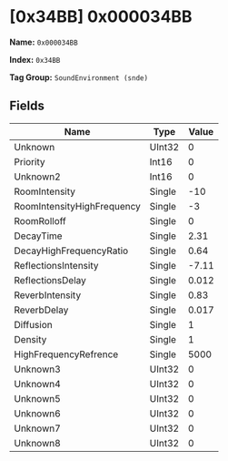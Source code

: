 # [0x34BB] 0x000034BB

**Name:** ```0x000034BB```

**Index:** ```0x34BB```

**Tag Group:** ```SoundEnvironment (snde)```

## Fields

Name	| Type	| Value
---	|---	|---	|
Unknown	|UInt32	|0
Priority	|Int16	|0
Unknown2	|Int16	|0
RoomIntensity	|Single	|-10
RoomIntensityHighFrequency	|Single	|-3
RoomRolloff	|Single	|0
DecayTime	|Single	|2.31
DecayHighFrequencyRatio	|Single	|0.64
ReflectionsIntensity	|Single	|-7.11
ReflectionsDelay	|Single	|0.012
ReverbIntensity	|Single	|0.83
ReverbDelay	|Single	|0.017
Diffusion	|Single	|1
Density	|Single	|1
HighFrequencyRefrence	|Single	|5000
Unknown3	|UInt32	|0
Unknown4	|UInt32	|0
Unknown5	|UInt32	|0
Unknown6	|UInt32	|0
Unknown7	|UInt32	|0
Unknown8	|UInt32	|0


